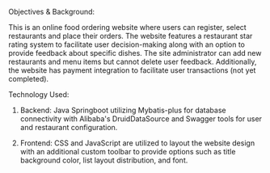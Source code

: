 Objectives & Background:

This is an online food ordering website where users can register, select restaurants and place their orders. The website features a restaurant star rating system to facilitate user decision-making along with an option to provide feedback about specific dishes. The site administrator can add new restaurants and menu items but cannot delete user feedback. Additionally, the website has payment integration to facilitate user transactions (not yet completed).

Technology Used:

1. Backend: Java Springboot utilizing Mybatis-plus for database connectivity with Alibaba's DruidDataSource and Swagger tools for user and restaurant configuration.

2. Frontend: CSS and JavaScript are utilized to layout the website design with an additional custom toolbar to provide options such as title background color, list layout distribution, and font.

